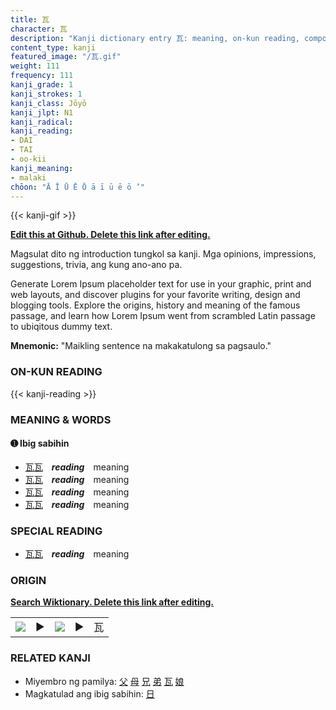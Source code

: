 ```yaml
---
title: 瓦
character: 瓦
description: "Kanji dictionary entry 瓦: meaning, on-kun reading, compounds, origin, related kanji"
content_type: kanji
featured_image: "/瓦.gif"
weight: 111
frequency: 111
kanji_grade: 1
kanji_strokes: 1
kanji_class: Jōyō
kanji_jlpt: N1
kanji_radical: 
kanji_reading: 
- DAI
- TAI
- oo-kii
kanji_meaning:
- malaki
chōon: "Ā Ī Ū Ē Ō ā ī ū ē ō ’"
---
```

[//]: # (Don't edit the line below. Kanji animated GIF code is automatically generated.)
{{< kanji-gif >}}

[//]: # (Edit below this line.)

**[Edit this at Github. Delete this link after editing.](https://github.com/tim0g/tim/tree/main/content/kanji/瓦/index.md)**

Magsulat dito ng introduction tungkol sa kanji. Mga opinions, impressions, suggestions, trivia, ang kung ano-ano pa.

Generate Lorem Ipsum placeholder text for use in your graphic, print and web layouts, and discover plugins for your favorite writing, design and blogging tools. Explore the origins, history and meaning of the famous passage, and learn how Lorem Ipsum went from scrambled Latin passage to ubiqitous dummy text.
 
**Mnemonic:** "Maikling sentence na makakatulong sa pagsaulo."

### ON-KUN READING

[//]: # (Don't edit the line below. ON-KUN READING code is automatically generated.)
{{< kanji-reading >}}

### MEANING & WORDS

#### ➊ **Ibig sabihin**
  - [瓦](../瓦)[瓦](../瓦)　***reading***　meaning
  - [瓦](../瓦)[瓦](../瓦)　***reading***　meaning
  - [瓦](../瓦)[瓦](../瓦)　***reading***　meaning
  - [瓦](../瓦)[瓦](../瓦)　***reading***　meaning

### SPECIAL READING
  - [瓦](../瓦)[瓦](../瓦)　***reading***　meaning

### ORIGIN

**[Search Wiktionary. Delete this link after editing.](https://wiktionary.org/wiki/瓦)**
<table class="kanji-table"><tr><td>
<img src="60px-瓦-bronze.svg.png">
</td><td>▶</td><td>
<img src="60px-瓦-oracle.svg.png">
</td><td>▶</td>
<td class="kanji-origin">瓦</td>
</tr></table>

### RELATED KANJI
- Miyembro ng pamilya: [父](../父) [母](../母) [兄](../兄) [弟](../弟) [瓦](../瓦) [娘](../娘)
- Magkatulad ang ibig sabihin: [日](../日)
